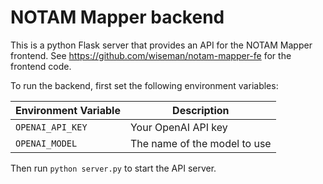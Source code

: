 # NOTAM Mapper backend

This is a python Flask server that provides an API for the NOTAM Mapper
frontend. See https://github.com/wiseman/notam-mapper-fe for the frontend code.


To run the backend, first set the following environment variables:

| Environment Variable | Description                 |
|----------------------|-----------------------------|
| `OPENAI_API_KEY`     | Your OpenAI API key         |
| `OPENAI_MODEL`       | The name of the model to use|

Then run `python server.py` to start the API server.

